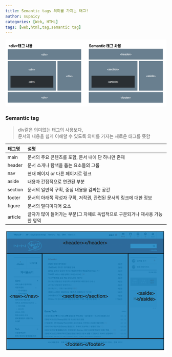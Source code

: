 ```yaml
---
title: Semantic tags 의미를 가지는 태그!
author: supaicy
categories: [Web, HTML]
tags: [web,html,tag,semantic tag]
---
```

![img.png](..%2Fassets%2Fimg%2Fsrc%2Fimg.png)

### **Semantic tag**
> div같은 의미없는 태그의 사용보다, <br>문서의 내용을 쉽게 이해할 수 있도록 의미를 가지는 새로운 태그를 뜻함

| 태그명      | 설명                                           |
|:---------|:---------------------------------------------|
| main     | 문서의 주요 콘텐츠를 포함, 문서 내에 단 하나만 존재               |
| header   | 문서 소개나 탐색을 돕는 요소들의 그룹                        |
| nav      | 현재 페이지 or 다른 페이지로 링크                         |
| aside    | 내용과 간접적으로 연관된 부분                             |
| section  | 문서의 일반적 구획, 중심 내용을 감싸는 공간                    |
| footer   | 문서의 아래쪽 작성자 구획, 저작권, 관련된 문서의 링크에 대한 정보       |
| figure   | 문서의 멀디미디어 요소                                 |
| article  | 글자가 많이 들어가는 부분(그 자체로 독립적으로 구분되거나 재사용 가능한 영역  |


![image2.png](..%2Fassets%2Fimg%2Fsrc%2Fimage2.png)
